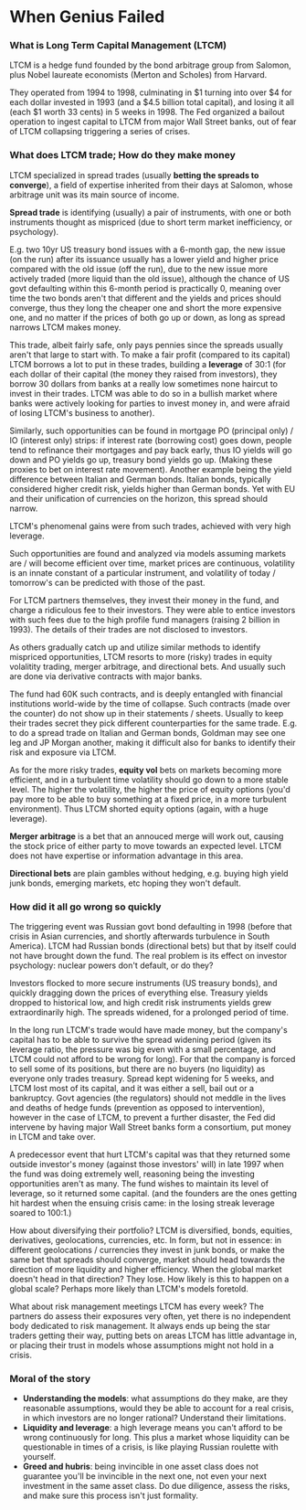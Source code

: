 # When Genius Failed

### What is Long Term Capital Management (LTCM)

LTCM is a hedge fund founded by the bond arbitrage group from Salomon, plus Nobel laureate economists (Merton and Scholes) from Harvard.

They operated from 1994 to 1998, culminating in $1 turning into over $4 for each dollar invested in 1993 (and a $4.5 billion total capital), and losing it all (each $1 worth 33 cents) in 5 weeks in 1998.
The Fed organized a bailout operation to ingest capital to LTCM from major Wall Street banks, out of fear of LTCM collapsing triggering a series of crises.

### What does LTCM trade; How do they make money

LTCM specialized in spread trades (usually **betting the spreads to converge**), a field of expertise inherited from their days at Salomon, whose arbitrage unit was its main source of income.

**Spread trade** is identifying (usually) a pair of instruments, with one or both instruments thought as mispriced (due to short term market inefficiency, or psychology).

E.g. two 10yr US treasury bond issues with a 6-month gap, the new issue (on the run) after its issuance usually has a lower yield and higher price compared with the old issue (off the run), due to the new issue more actively traded (more liquid than the old issue), although the chance of US govt defaulting within this 6-month period is practically 0, meaning over time the two bonds aren't that different and the yields and prices should converge, thus they long the cheaper one and short the more expensive one, and no matter if the prices of both go up or down, as long as spread narrows LTCM makes money.

This trade, albeit fairly safe, only pays pennies since the spreads usually aren't that large to start with. To make a fair profit (compared to its capital) LTCM borrows a lot to put in these trades, building a **leverage** of 30:1 (for each dollar of their capital (the money they raised from investors), they borrow 30 dollars from banks at a really low sometimes none haircut to invest in their trades. LTCM was able to do so in a bullish market where banks were actively looking for parties to invest money in, and were afraid of losing LTCM's business to another).

Similarly, such opportunities can be found in mortgage PO (principal only) / IO (interest only) strips: if interest rate (borrowing cost) goes down, people tend to refinance their mortgages and pay back early, thus IO yields will go down and PO yields go up, treasury bond yields go up. (Making these proxies to bet on interest rate movement).
Another example being the yield difference between Italian and German bonds. Italian bonds, typically considered higher credit risk, yields higher than German bonds. Yet with EU and their unification of currencies on the horizon, this spread should narrow.

LTCM's phenomenal gains were from such trades, achieved with very high leverage.

Such opportunities are found and analyzed via models assuming markets are / will become efficient over time, market prices are continuous, volatility is an innate constant of a particular instrument, and volatility of today / tomorrow's can be predicted with those of the past.

For LTCM partners themselves, they invest their money in the fund, and charge a ridiculous fee to their investors. They were able to entice investors with such fees due to the high profile fund managers (raising 2 billion in 1993). The details of their trades are not disclosed to investors.

As others gradually catch up and utilize similar methods to identify mispriced opportunities, LTCM resorts to more (risky) trades in equity volalitity trading, merger arbitrage, and directional bets. And usually such are done via derivative contracts with major banks.

The fund had 60K such contracts, and is deeply entangled with financial institutions world-wide by the time of collapse. Such contracts (made over the counter) do not show up in their statements / sheets.
Usually to keep their trades secret they pick different counterparties for the same trade. E.g. to do a spread trade on Italian and German bonds, Goldman may see one leg and JP Morgan another, making it difficult also for banks to identify their risk and exposure via LTCM.

As for the more risky trades, **equity vol** bets on markets becoming more efficient, and in a turbulent time volatility should go down to a more stable level. The higher the volatility, the higher the price of equity options (you'd pay more to be able to buy something at a fixed price, in a more turbulent environment). Thus LTCM shorted equity options (again, with a huge leverage).

**Merger arbitrage** is a bet that an annouced merge will work out, causing the stock price of either party to move towards an expected level. LTCM does not have expertise or information advantage in this area.

**Directional bets** are plain gambles without hedging, e.g. buying high yield junk bonds, emerging markets, etc hoping they won't default.

### How did it all go wrong so quickly

The triggering event was Russian govt bond defaulting in 1998 (before that crisis in Asian currencies, and shortly afterwards turbulence in South America).
LTCM had Russian bonds (directional bets) but that by itself could not have brought down the fund. The real problem is its effect on investor psychology: nuclear powers don't default, or do they?

Investors flocked to more secure instruments (US treasury bonds), and quickly dragging down the prices of everything else. Treasury yields dropped to historical low, and high credit risk instruments yields grew extraordinarily high. The spreads widened, for a prolonged period of time.

In the long run LTCM's trade would have made money, but the company's capital has to be able to survive the spread widening period (given its leverage ratio, the pressure was big even with a small percentage, and LTCM could not afford to be wrong for long).
For that the company is forced to sell some of its positions, but there are no buyers (no liquidity) as everyone only trades treasury.
Spread kept widening for 5 weeks, and LTCM lost most of its capital, and it was either a sell, bail out or a bankruptcy. Govt agencies (the regulators) should not meddle in the lives and deaths of hedge funds (prevention as opposed to intervention), however in the case of LTCM, to prevent a further disaster, the Fed did intervene by having major Wall Street banks form a consortium, put money in LTCM and take over.

A predecessor event that hurt LTCM's capital was that they returned some outside investor's money (against those investors' will) in late 1997 when the fund was doing extremely well, reasoning being the investing opportunities aren't as many. The fund wishes to maintain its level of leverage, so it returned some capital. (and the founders are the ones getting hit hardest when the ensuing crisis came: in the losing streak leverage soared to 100:1.)

How about diversifying their portfolio?
LTCM is diversified, bonds, equities, derivatives, geolocations, currencies, etc. In form, but not in essence: in different geolocations / currencies they invest in junk bonds, or make the same bet that spreads should converge, market should head towards the direction of more liquidity and higher efficiency.
When the global market doesn't head in that direction? They lose.
How likely is this to happen on a global scale? Perhaps more likely than LTCM's models foretold.

What about risk management meetings LTCM has every week?
The partners do assess their exposures very often, yet there is no independent body dedicated to risk management. It always ends up being the star traders getting their way, putting bets on areas LTCM has little advantage in, or placing their trust in models whose assumptions might not hold in a crisis.

### Moral of the story

* **Understanding the models**: what assumptions do they make, are they reasonable assumptions, would they be able to account for a real crisis, in which investors are no longer rational? Understand their limitations.
* **Liquidity and leverage**: a high leverage means you can't afford to be wrong continuously for long. This plus a market whose liquidity can be questionable in times of a crisis, is like playing Russian roulette with yourself.
* **Greed and hubris**: being invincible in one asset class does not guarantee you'll be invincible in the next one, not even your next investment in the same asset class. Do due diligence, assess the risks, and make sure this process isn't just formality.
